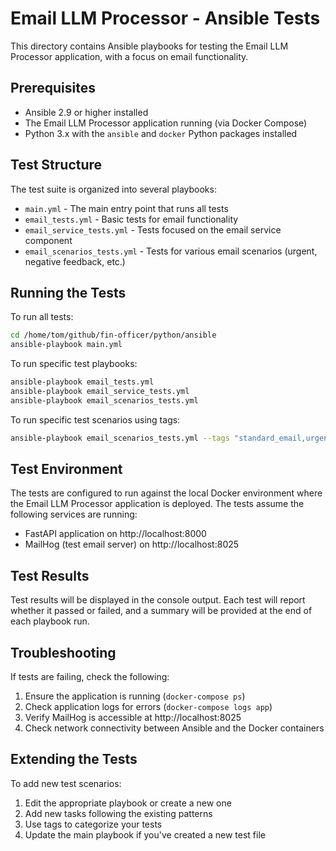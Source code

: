 # Email LLM Processor - Ansible Tests

This directory contains Ansible playbooks for testing the Email LLM Processor application, with a focus on email functionality.

## Prerequisites

- Ansible 2.9 or higher installed
- The Email LLM Processor application running (via Docker Compose)
- Python 3.x with the `ansible` and `docker` Python packages installed

## Test Structure

The test suite is organized into several playbooks:

- `main.yml` - The main entry point that runs all tests
- `email_tests.yml` - Basic tests for email functionality
- `email_service_tests.yml` - Tests focused on the email service component
- `email_scenarios_tests.yml` - Tests for various email scenarios (urgent, negative feedback, etc.)

## Running the Tests

To run all tests:

```bash
cd /home/tom/github/fin-officer/python/ansible
ansible-playbook main.yml
```

To run specific test playbooks:

```bash
ansible-playbook email_tests.yml
ansible-playbook email_service_tests.yml
ansible-playbook email_scenarios_tests.yml
```

To run specific test scenarios using tags:

```bash
ansible-playbook email_scenarios_tests.yml --tags "standard_email,urgent_email"
```

## Test Environment

The tests are configured to run against the local Docker environment where the Email LLM Processor application is deployed. The tests assume the following services are running:

- FastAPI application on http://localhost:8000
- MailHog (test email server) on http://localhost:8025

## Test Results

Test results will be displayed in the console output. Each test will report whether it passed or failed, and a summary will be provided at the end of each playbook run.

## Troubleshooting

If tests are failing, check the following:

1. Ensure the application is running (`docker-compose ps`)
2. Check application logs for errors (`docker-compose logs app`)
3. Verify MailHog is accessible at http://localhost:8025
4. Check network connectivity between Ansible and the Docker containers

## Extending the Tests

To add new test scenarios:

1. Edit the appropriate playbook or create a new one
2. Add new tasks following the existing patterns
3. Use tags to categorize your tests
4. Update the main playbook if you've created a new test file
